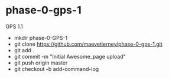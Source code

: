 # phase-0-gps-1
GPS 1.1 

- mkdir phase-0-GPS-1
- git clone https://github.com/maevetierney/phase-0-gps-1.git
- git add .
- git commit -m "Initial Awesome_page upload"
- git push origin master 
- git checkout -b add-command-log